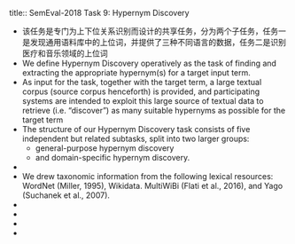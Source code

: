 title:: SemEval-2018 Task 9: Hypernym Discovery

- 该任务是专门为上下位关系识别而设计的共享任务，分为两个子任务，任务一是发现通用语料库中的上位词，并提供了三种不同语言的数据，任务二是识别医疗和音乐领域的上位词
- We define Hypernym Discovery operatively as the task of finding and extracting the appropriate hypernym(s) for a target input term.
- As input for the task, together with the target term, a large textual corpus (source corpus henceforth) is provided, and participating systems are intended to exploit this large source of textual data to retrieve (i.e. “discover”) as many suitable hypernyms as possible for the target term
- The structure of our Hypernym Discovery task consists of five independent but related subtasks, split into two larger groups:
	- general-purpose hypernym discovery
	- and domain-specific hypernym discovery.
-
- We drew taxonomic information from the following lexical resources: WordNet (Miller, 1995), Wikidata. MultiWiBi (Flati et al., 2016), and Yago (Suchanek et al., 2007).
-
-
-
-